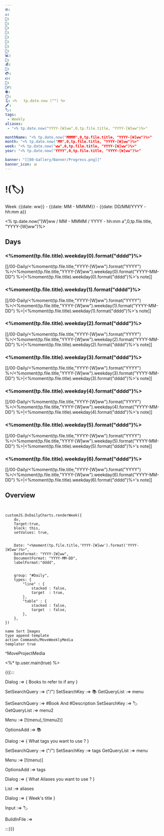 ```yaml
---
🌐: 
⚖️: 
📕: 
📖: 
🕌: 
🥞: 
🍩: 
🍱: 
🍴: 
💼: 
💻: 
🏦: 
💰: 
💸: 
💳: 
💵: 
🍵: 
🏋️‍♂️: 
⛔: 
😶: 
🗓️: <%   tp.date.now ("") %>
🖋️: 
🏷️: 
tags:
 - Weekly
aliases:
 - "<% tp.date.now("YYYY-[W]ww",0,tp.file.title, "YYYY-[W]ww")%>"

monthName: "<% tp.date.now("MMMM",0,tp.file.title, "YYYY-[W]ww")%>"
month: "<% tp.date.now("MM",0,tp.file.title, "YYYY-[W]ww")%>"
week: "<% tp.date.now("ww",0,tp.file.title, "YYYY-[W]ww")%>"
year: "<% tp.date.now("YYYY",0,tp.file.title, "YYYY-[W]ww")%>"

banner: "[[80-Gallery/Banner/Progress.png]]"
banner_icon: 📊
---
```

# !(🏷️)
Week :{{date: ww}} - {{date: MM - MMMM}} - {{date: DD/MM/YYYY - hh:mm a}}

<% tp.date.now("[W]ww / MM - MMMM / YYYY  - hh:mm a",0,tp.file.title, "YYYY-[W]ww")%>



## Days
###  <%moment(tp.file.title).weekday(0).format("dddd")%>
[[/00-Daily/<%moment(tp.file.title,"YYYY-[W]ww").format("YYYY") %>/<%moment(tp.file.title,"YYYY-[W]ww").weekday(0).format("YYYY-MM-DD") %>|<%moment(tp.file.title).weekday(0).format("dddd")%>'s note]]

###  <%moment(tp.file.title).weekday(1).format("dddd")%>
[[/00-Daily/<%moment(tp.file.title,"YYYY-[W]ww").format("YYYY") %>/<%moment(tp.file.title,"YYYY-[W]ww").weekday(1).format("YYYY-MM-DD") %>|<%moment(tp.file.title).weekday(1).format("dddd")%>'s note]]


###  <%moment(tp.file.title).weekday(2).format("dddd")%>
[[/00-Daily/<%moment(tp.file.title,"YYYY-[W]ww").format("YYYY") %>/<%moment(tp.file.title,"YYYY-[W]ww").weekday(2).format("YYYY-MM-DD") %>|<%moment(tp.file.title).weekday(2).format("dddd")%>'s note]]


###  <%moment(tp.file.title).weekday(3).format("dddd")%>
[[/00-Daily/<%moment(tp.file.title,"YYYY-[W]ww").format("YYYY") %>/<%moment(tp.file.title,"YYYY-[W]ww").weekday(3).format("YYYY-MM-DD") %>|<%moment(tp.file.title).weekday(3).format("dddd")%>'s note]]


###  <%moment(tp.file.title).weekday(4).format("dddd")%>
[[/00-Daily/<%moment(tp.file.title,"YYYY-[W]ww").format("YYYY") %>/<%moment(tp.file.title,"YYYY-[W]ww").weekday(4).format("YYYY-MM-DD") %>|<%moment(tp.file.title).weekday(4).format("dddd")%>'s note]]


###  <%moment(tp.file.title).weekday(5).format("dddd")%>
[[/00-Daily/<%moment(tp.file.title,"YYYY-[W]ww").format("YYYY") %>/<%moment(tp.file.title,"YYYY-[W]ww").weekday(5).format("YYYY-MM-DD") %>|<%moment(tp.file.title).weekday(5).format("dddd")%>'s note]]

###  <%moment(tp.file.title).weekday(6).format("dddd")%>
[[/00-Daily/<%moment(tp.file.title,"YYYY-[W]ww").format("YYYY") %>/<%moment(tp.file.title,"YYYY-[W]ww").weekday(6).format("YYYY-MM-DD") %>|<%moment(tp.file.title).weekday(6).format("dddd")%>'s note]]




## Overview


```dataviewjs


customJS.DvDailyCharts.renderWeek({	
	dv,
	Target:true,
	block: this,
	setValues: true,
	

	Date: "<%moment(tp.file.title,'YYYY-[W]ww').format('YYYY-[W]ww')%>",
	DateFormat: "YYYY-[W]ww",
	DocumentFormat: "YYYY-MM-DD",
	labelFormat:"dddd",


	group: "#Daily",
	types: {
		"line" : {
			stacked : false,
			target	: true,
		},
		"table" : {
			stacked : false,
			target	: false,
		},
	},
})

```


```button
name Sort Images
type append template
action Commands/MoveWeeklyMedia
templater true
```
^MoveProjectMedia

<%* tp.user.main(true) %>

{{{:::


Dialog :=> {
Books to refer to if any
}

SetSearchQuery :=> ("/")
SetSearchKey :=> 📚
GetQueryList :=> menu

SetSearchQuery :=> #Book And #Description
SetSearchKey :=> 🏷️
GetQueryList :=> menu2

Menu :=> [!(menu),!(menu2)]

OptionsAdd :=> 📚

Dialog :=> {
What tags you want to use ?
}


SetSearchQuery :=> ("/")
SetSearchKey :=> tags
GetQueryList :=> menu

Menu :=> [!(menu)]

OptionsAdd :=> tags

Dialog :=> {
What Aliases you want to use ?
}


List :=> aliases


Dialog :=> {
Week's title
}

Input :=> 🏷️

BuildInFile :=>

:::}}}


